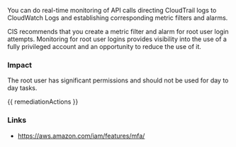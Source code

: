 
 You can do real-time monitoring of API calls directing CloudTrail logs to CloudWatch Logs and establishing corresponding metric filters and alarms.   
                                                                              
CIS recommends that you create a metric filter and alarm for root user login attempts. Monitoring for root user logins provides visibility into the use of a fully privileged account and an opportunity to reduce the use of it.

### Impact
The root user has significant permissions and should not be used for day to day tasks.

<!-- DO NOT CHANGE -->
{{ remediationActions }}

### Links
- https://aws.amazon.com/iam/features/mfa/


